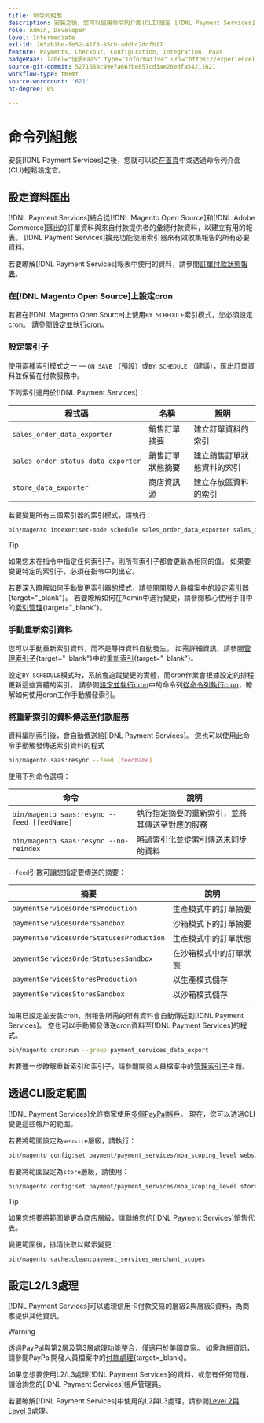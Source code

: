 ```yaml
---
title: 命令列組態
description: 安裝之後，您可以使用命令列介面(CLI)設定 [!DNL Payment Services] 。
role: Admin, Developer
level: Intermediate
exl-id: 265ab1be-fe52-41f3-85cb-addbc2ddfb17
feature: Payments, Checkout, Configuration, Integration, Paas
badgePaas: label="僅限PaaS" type="Informative" url="https://experienceleague.adobe.com/zh-hant/docs/commerce/user-guides/product-solutions" tooltip="僅適用於雲端專案(Adobe管理的PaaS基礎結構)和內部部署專案的Adobe Commerce 。"
source-git-commit: 5271668c99e7a66fbe857cd3ae26edfa54211621
workflow-type: tm+mt
source-wordcount: '621'
ht-degree: 0%

---
```


# 命令列組態

安裝[!DNL Payment Services]之後，您就可以從[在首頁](payments-home.md)中或透過命令列介面(CLI)輕鬆設定它。

## 設定資料匯出

[!DNL Payment Services]結合從[!DNL Magento Open Source]和[!DNL Adobe Commerce]匯出的訂單資料與來自付款提供者的彙總付款資料，以建立有用的報表。 [!DNL Payment Services]擴充功能使用索引器來有效收集報告的所有必要資料。

若要瞭解[!DNL Payment Services]報表中使用的資料，請參閱[訂單付款狀態報表](order-payment-status.md#data-used-in-the-report)。

### 在[!DNL Magento Open Source]上設定cron

若要在[!DNL Magento Open Source]上使用`BY SCHEDULE`索引模式，您必須設定cron。 請參閱[設定並執行cron](https://experienceleague.adobe.com/zh-hant/docs/commerce-operations/configuration-guide/cli/configure-cron-jobs)。

### 設定索引子

使用兩種索引模式之一 — `ON SAVE` （預設）或`BY SCHEDULE` （建議），匯出訂單資料並保留在付款服務中。

下列索引適用於[!DNL Payment Services]：

| 程式碼 | 名稱 | 說明 |
|    ---    |  ---  |  ---  |
| `sales_order_data_exporter` | 銷售訂單摘要 | 建立訂單資料的索引 |
| `sales_order_status_data_exporter` | 銷售訂單狀態摘要 | 建立銷售訂單狀態資料的索引 |
| `store_data_exporter` | 商店資訊源 | 建立存放區資料的索引 |

若要變更所有三個索引器的索引模式，請執行：

```bash
bin/magento indexer:set-mode schedule sales_order_data_exporter sales_order_status_data_exporter store_data_exporter
```

>[!TIP]
>
>如果您未在指令中指定任何索引子，則所有索引子都會更新為相同的值。 如果要變更特定的索引子，必須在指令中列出它。

若要深入瞭解如何手動變更索引器的模式，請參閱開發人員檔案中的[設定索引器](https://experienceleague.adobe.com/zh-hant/docs/commerce-operations/configuration-guide/cli/manage-indexers#configure-indexers){target="_blank"}。 若要瞭解如何在Admin中進行變更，請參閱核心使用手冊中的[索引管理](https://experienceleague.adobe.com/zh-hant/docs/commerce-admin/systems/tools/index-management#change-the-index-mode){target="_blank"}。

### 手動重新索引資料

您可以手動重新索引資料，而不是等待資料自動發生。 如需詳細資訊，請參閱[管理索引子](https://experienceleague.adobe.com/zh-hant/docs/commerce-operations/configuration-guide/cli/manage-indexers){target="_blank"}中的[重新索引](https://experienceleague.adobe.com/zh-hant/docs/commerce-operations/configuration-guide/cli/manage-indexers#reindex){target="_blank"}。

設定`BY SCHEDULE`模式時，系統會追蹤變更的實體，而cron作業會根據設定的排程更新這些實體的索引。 請參閱[設定並執行cron](https://experienceleague.adobe.com/zh-hant/docs/commerce-operations/configuration-guide/cli/configure-cron-jobs)中的命令列[從命令列執行cron](https://experienceleague.adobe.com/zh-hant/docs/commerce-operations/configuration-guide/cli/configure-cron-jobs#config-cli-cron-group-run)，瞭解如何使用cron工作手動觸發索引。

### 將重新索引的資料傳送至付款服務

資料編制索引後，會自動傳送給[!DNL Payment Services]。 您也可以使用此命令手動觸發傳送索引資料的程式：

```bash
bin/magento saas:resync --feed [feedName]
```

使用下列命令選項：

| 命令 | 說明 |
|  ---  |  ---  |
| `bin/magento saas:resync --feed [feedName]` | 執行指定摘要的重新索引，並將其傳送至對應的服務 |
| `bin/magento saas:resync --no-reindex` | 略過索引化並從索引傳送未同步的資料 |

`--feed`引數可讓您指定要傳送的摘要：

| 摘要 | 說明 |
|  ---  |  ---  |
| `paymentServicesOrdersProduction` | 生產模式中的訂單摘要 |
| `paymentServicesOrdersSandbox` | 沙箱模式下的訂單摘要 |
| `paymentServicesOrderStatusesProduction` | 生產模式中的訂單狀態 |
| `paymentServicesOrderStatusesSandbox` | 在沙箱模式中的訂單狀態 |
| `paymentServicesStoresProduction` | 以生產模式儲存 |
| `paymentServicesStoresSandbox` | 以沙箱模式儲存 |

如果已設定並安裝cron，則報告所需的所有資料會自動傳送到[!DNL Payment Services]。 您也可以手動觸發傳送cron資料至[!DNL Payment Services]的程式。

```bash
bin/magento cron:run --group payment_services_data_export
```

若要進一步瞭解重新索引和索引子，請參閱開發人員檔案中的[管理索引子](https://experienceleague.adobe.com/zh-hant/docs/commerce-operations/configuration-guide/cli/manage-indexers)主題。

## 透過CLI設定範圍

[!DNL Payment Services]允許商家使用[多個PayPal帳戶](settings.md#use-multiple-paypal-accounts)。 現在，您可以透過CLI變更這些帳戶的範圍。

若要將範圍設定為`website`層級，請執行：

```bash
bin/magento config:set payment/payment_services/mba_scoping_level website
```

若要將範圍設定為`store`層級，請使用：

```bash
bin/magento config:set payment/payment_services/mba_scoping_level store
```

>[!TIP]
>
> 如果您想要將範圍變更為商店層級，請聯絡您的[!DNL Payment Services]銷售代表。

變更範圍後，排清快取以顯示變更：

```bash
bin/magento cache:clean:payment_services_merchant_scopes
```

## 設定L2/L3處理

[!DNL Payment Services]可以處理信用卡付款交易的層級2與層級3資料，為商家提供其他資訊。

>[!WARNING]
>
> 透過PayPal與第2層及第3層處理功能整合，僅適用於美國商家。 如需詳細資訊，請參閱PayPal開發人員檔案中的[付款處理](https://developer.paypal.com/docs/checkout/advanced/processing/){target=_blank}。

如果您想要使用L2/L3處理[!DNL Payment Services]的資料，或您有任何問題，請洽詢您的[!DNL Payment Services]帳戶管理員。

若要瞭解[!DNL Payment Services]中使用的L2與L3處理，請參閱[Level 2與Level 3處理](levels-card-payment-transactions.md)。
